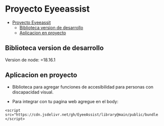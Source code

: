 # Proyecto Eyeeassist

<!--toc:start-->
- [Proyecto Eyeeassit](#proyecto-eyeeassit)
  - [Biblioteca version de desarrollo](#biblioteca-version-de-desarrollo)
  - [Aplicacion en proyecto](#aplicacion-en-proyecto)
<!--toc:end-->

## Biblioteca version de desarrollo

Version de node: 
    =18.16.1

## Aplicacion en proyecto 

- Biblioteca para agregar funciones de accesibilidad para personas con discapacidad visual.

- Para integrar con tu pagina web agregue en el body:

```
<script src="https://cdn.jsdelivr.net/gh/EyeeAssist/library@main/public/bundle.js"></script>
````
